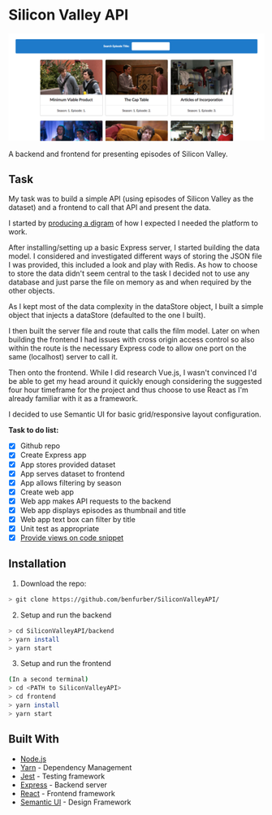 # Silicon Valley API

![Screenshot of the frontend](https://github.com/benfurber/SiliconValleyAPI/blob/further-work/docs/screenshot.png "Screenshot of the frontend")

A backend and frontend for presenting episodes of Silicon Valley.

## Task
My task was to build a simple API (using episodes of Silicon Valley as the dataset) and a frontend to call that API and present the data.

I started by [producing a digram](https://github.com/benfurber/SiliconValleyAPI/blob/further-work/docs/workflow.png) of how I expected I needed the platform to work.

After installing/setting up a basic Express server, I started building the data model. I considered and investigated different ways of storing the JSON file I was provided, this included a look and play with Redis. As how to choose to store the data didn't seem central to the task I decided not to use any database and just parse the file on memory as and when required by the other objects.

As I kept most of the data complexity in the dataStore object, I built a simple object that injects a dataStore (defaulted to the one I built).

I then built the server file and route that calls the film model. Later on when building the frontend I had issues with cross origin access control so also within the route is the necessary Express code to allow one port on the same (localhost) server to call it.

Then onto the frontend. While I did research Vue.js, I wasn't convinced I'd be able to get my head around it quickly enough considering the suggested four hour timeframe for the project and thus choose to use React as I'm already familiar with it as a framework.

I decided to use Semantic UI for basic grid/responsive layout configuration.

**Task to do list:**
- [x] Github repo
- [x] Create Express app
- [x] App stores provided dataset
- [x] App serves dataset to frontend
- [x] App allows filtering by season
- [x] Create web app
- [x] Web app makes API requests to the backend
- [x] Web app displays episodes as thumbnail and title
- [x] Web app text box can filter by title
- [x] Unit test as appropriate
- [x] [Provide views on code snippet](https://github.com/benfurber/SiliconValleyAPI/blob/master/docs/codesnippet.md)

## Installation

1. Download the repo:
```sh
> git clone https://github.com/benfurber/SiliconValleyAPI/
```

2. Setup and run the backend
```sh
> cd SiliconValleyAPI/backend
> yarn install
> yarn start
```

3. Setup and run the frontend
```sh
(In a second terminal)
> cd <PATH to SiliconValleyAPI>
> cd frontend
> yarn install
> yarn start
```

## Built With

* [Node.js](http://nodejs.org/)
* [Yarn](https://yarnpkg.com/) - Dependency Management
* [Jest](http://jestjs.io/) - Testing framework
* [Express](https://expressjs.com/) - Backend server
* [React](https://reactjs.org/) - Frontend framework
* [Semantic UI](https://react.semantic-ui.com/) - Design Framework
